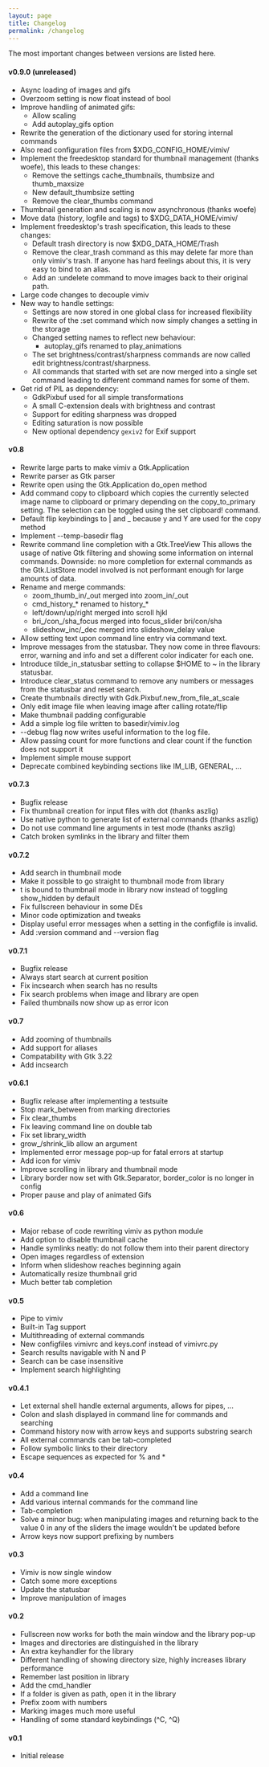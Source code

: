 ```yaml
---
layout: page
title: Changelog
permalink: /changelog
---
```


The most important changes between versions are listed here.

#### v0.9.0 (unreleased)
* Async loading of images and gifs
* Overzoom setting is now float instead of bool
* Improve handling of animated gifs:
  * Allow scaling
  * Add autoplay\_gifs option
* Rewrite the generation of the dictionary used for storing internal commands
* Also read configuration files from $XDG_CONFIG_HOME/vimiv/
* Implement the freedesktop standard for thumbnail management (thanks woefe),
  this leads to these changes:
  * Remove the settings cache_thumbnails, thumbsize and thumb_maxsize
  * New default_thumbsize setting
  * Remove the clear_thumbs command
* Thumbnail generation and scaling is now asynchronous (thanks woefe) 
* Move data (history, logfile and tags) to $XDG_DATA_HOME/vimiv/
* Implement freedesktop's trash specification, this leads to these changes:
  * Default trash directory is now $XDG_DATA_HOME/Trash
  * Remove the clear_trash command as this may delete far more than only
    vimiv's trash. If anyone has hard feelings about this, it is very easy to
    bind to an alias.
  * Add an :undelete command to move images back to their original path.
* Large code changes to decouple vimiv
* New way to handle settings:
  * Settings are now stored in one global class for increased flexibility
  * Rewrite of the :set command which now simply changes a setting in the
    storage
  * Changed setting names to reflect new behaviour:
    * autoplay\_gifs renamed to play\_animations
  * The set brightness/contrast/sharpness commands are now called edit
    brightness/contrast/sharpness.
  * All commands that started with set are now merged into a single set command
    leading to different command names for some of them.
* Get rid of PIL as dependency:
  * GdkPixbuf used for all simple transformations
  * A small C-extension deals with brightness and contrast
  * Support for editing sharpness was dropped
  * Editing saturation is now possible
  * New optional dependency `gexiv2` for Exif support

#### v0.8
* Rewrite large parts to make vimiv a Gtk.Application
* Rewrite parser as Gtk parser
* Rewrite open using the Gtk.Application do_open method
* Add command copy to clipboard which copies the currently selected
  image name to clipboard or primary depending on the copy_to_primary
  setting. The selection can be toggled using the set clipboard!
  command.
* Default flip keybindings to | and _ because y and Y are used for the copy
  method
* Implement --temp-basedir flag
* Rewrite command line completion with a Gtk.TreeView This allows the usage of
  native Gtk filtering and showing some information on internal commands.
  Downside: no more completion for external commands as the Gtk.ListStore model
  involved is not performant enough for large amounts of data.
* Rename and merge commands:
  * zoom_thumb_in/\_out merged into zoom_in/\_out
  * cmd_history\_\* renamed to history\_\*
  * left/down/up/right merged into scroll hjkl
  * bri\_/con\_/sha\_focus merged into focus_slider bri/con/sha
  * slideshow\_inc/\_dec merged into slideshow_delay value
* Allow setting text upon command line entry via command text.
* Improve messages from the statusbar. They now come in three flavours: error,
  warning and info and set a different color indicater for each one.
* Introduce tilde_in_statusbar setting to collapse $HOME to ~ in the library
  statusbar.
* Introduce clear_status command to remove any numbers or messages from the
  statusbar and reset search.
* Create thumbnails directly with Gdk.Pixbuf.new_from_file_at_scale
* Only edit image file when leaving image after calling rotate/flip
* Make thumbnail padding configurable
* Add a simple log file written to basedir/vimiv.log
* --debug flag now writes useful information to the log file.
* Allow passing count for more functions and clear count if the function does
  not support it
* Implement simple mouse support
* Deprecate combined keybinding sections like IM_LIB, GENERAL, ...

#### v0.7.3
* Bugfix release
* Fix thumbnail creation for input files with dot (thanks aszlig)
* Use native python to generate list of external commands (thanks aszlig)
* Do not use command line arguments in test mode (thanks aszlig)
* Catch broken symlinks in the library and filter them

#### v0.7.2
* Add search in thumbnail mode
* Make it possible to go straight to thumbnail mode from library
* t is bound to thumbnail mode in library now instead of toggling show_hidden
  by default
* Fix fullscreen behaviour in some DEs
* Minor code optimization and tweaks
* Display useful error messages when a setting in the configfile is invalid.
* Add :version command and --version flag

#### v0.7.1
* Bugfix release
* Always start search at current position
* Fix incsearch when search has no results
* Fix search problems when image and library are open
* Failed thumbnails now show up as error icon

#### v0.7
* Add zooming of thumbnails
* Add support for aliases
* Compatability with Gtk 3.22
* Add incsearch

#### v0.6.1
* Bugfix release after implementing a testsuite
* Stop mark_between from marking directories
* Fix clear_thumbs
* Fix leaving command line on double tab
* Fix set library_width
* grow\_/shrink\_lib allow an argument
* Implemented error message pop-up for fatal errors at startup
* Add icon for vimiv
* Improve scrolling in library and thumbnail mode
* Library border now set with Gtk.Separator, border_color is no longer in
  config
* Proper pause and play of animated Gifs

#### v0.6
* Major rebase of code rewriting vimiv as python module
* Add option to disable thumbnail cache
* Handle symlinks neatly: do not follow them into their parent directory
* Open images regardless of extension
* Inform when slideshow reaches beginning again
* Automatically resize thumbnail grid
* Much better tab completion

#### v0.5
* Pipe to vimiv
* Built-in Tag support
* Multithreading of external commands
* New configfiles vimivrc and keys.conf instead of vimivrc.py
* Search results navigable with N and P
* Search can be case insensitive
* Implement search highlighting

#### v0.4.1
* Let external shell handle external arguments, allows for pipes, ...
* Colon and slash displayed in command line for commands and searching
* Command history now with arrow keys and supports substring search
* All external commands can be tab-completed
* Follow symbolic links to their directory
* Escape sequences as expected for % and \*

#### v0.4
* Add a command line
* Add various internal commands for the command line
* Tab-completion
* Solve a minor bug: when manipulating images and returning back to the value 0
  in any of the sliders the image wouldn't be updated before
* Arrow keys now support prefixing by numbers

#### v0.3
* Vimiv is now single window
* Catch some more exceptions
* Update the statusbar
* Improve manipulation of images

#### v0.2
* Fullscreen now works for both the main window and the library pop-up
* Images and directories are distinguished in the library
* An extra keyhandler for the library
* Different handling of showing directory size, highly increases library
  performance
* Remember last position in library
* Add the cmd_handler
* If a folder is given as path, open it in the library
* Prefix zoom with numbers
* Marking images much more useful
* Handling of some standard keybindings (^C, ^Q)

#### v0.1
* Initial release
